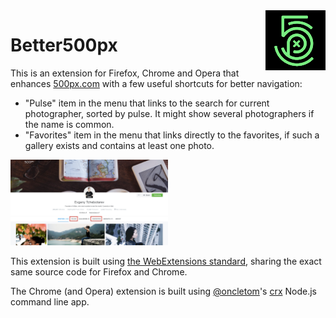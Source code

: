 <img src="https://raw.githubusercontent.com/nhoizey/Better500px-WebExtension/master/src/icons/better500px-96px.png" alt="Better500px" width="96" height="96" align="right" />

# Better500px

This is an extension for Firefox, Chrome and Opera that enhances [500px.com](https://500px.com/) with a few useful shortcuts for better navigation:

- "Pulse" item in the menu that links to the search for current photographer, sorted by pulse. It might show several photographers if the name is common.
- "Favorites" item in the menu that links directly to the favorites, if such a gallery exists and contains at least one photo.

<img src="https://raw.githubusercontent.com/nhoizey/Better500px-WebExtension/master/screenshots/better500px-tchebotarev.png" alt="Better500px on Evgeny Tchebotarev's gallery" width="50%" height="auto" />

This extension is built using [the WebExtensions standard](https://developer.mozilla.org/en-US/Add-ons/WebExtensions), sharing the exact same source code for Firefox and Chrome.

The Chrome (and Opera) extension is built using [@oncletom](https://github.com/oncletom)'s [crx](https://github.com/oncletom/crx) Node.js command line app.